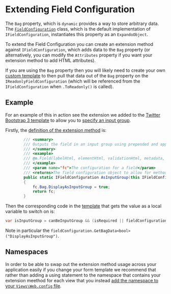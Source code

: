 Extending Field Configuration
=============================

The `Bag` property, which is `dynamic` provides a way to store arbitrary data. The [`FieldConfiguration`](field-configuration) class, which is the default implementation of `IFieldConfiguration`, instantiates this property as an `ExpandoObject`.

To extend the Field Configuration you can create an extension method against `IFieldConfiguration`, which adds data to the `Bag` property (or alternatively, you can modify the `Attributes` property if you want your extension method to add HTML attributes).

If you are using the `Bag` property then you will likely need to create your own [custom template](custom-template) to then pull that data out of the `Bag` property on the `IReadonlyFieldConfiguration` (which will be referenced from the `IFieldConfiguration` when `.ToReadonly()` is called).

Example
-------

For an example of this in action see the extension we added to the [Twitter Bootstrap 3 template](bootstrap-template) to allow you to [specify an input group](field#input-groups).

Firstly, the [definition of the extension method](https://github.com/MRCollective/ChameleonForms/blob/master/ChameleonForms/Templates/TwitterBootstrap3/FieldConfigurationExtensions.cs) is:

```c#
        /// <summary>
        /// Outputs the field in an input group using prepended and appended HTML.
        /// </summary>
        /// <example>
        /// @n.Field(labelHtml, elementHtml, validationHtml, metadata, new FieldConfiguration().Prepend(beforeHtml).Append(afterHtml).AsInputGroup(), false)
        /// </example>
        /// <param name="fc">The configuration for a field</param>
        /// <returns>The field configuration object to allow for method chaining</returns>
        public static IFieldConfiguration AsInputGroup(this IFieldConfiguration fc)
        {
            fc.Bag.DisplayAsInputGroup = true;
            return fc;
        }
```

Then the corresponding code in the [template](https://github.com/MRCollective/ChameleonForms/blob/master/ChameleonForms/Templates/TwitterBootstrap3/TwitterBootstrapHtmlHelpers.cshtml#L110) that gets the value as a local variable to switch on is:

```c#
var isInputGroup = canBeInputGroup && (isRequired || fieldConfiguration.GetBagData<bool>("DisplayAsInputGroup"));
```

Note in particular the `fieldConfiguration.GetBagData<bool>("DisplayAsInputGroup")`.

Namespaces
----------

In order to be able to swap out the extension method usage across your application easily if you change your form template we recommend that rather than adding a using statement to the namespace that contains your extension meethod for each view that you instead [add the namespace to your `Views\Web.config` file](getting-started#namespaces-in-viewswebconfig).